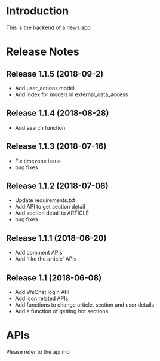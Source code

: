 # Introduction

This is the backend of a news app

# Release Notes

## Release 1.1.5 (2018-09-2)

* Add user_actions model
* Add index for models in external_data_access

## Release 1.1.4 (2018-08-28)

* Add search function

## Release 1.1.3 (2018-07-16)

* Fix timezone issue
* bug fixes

## Release 1.1.2 (2018-07-06)

* Update requirements.txt
* Add API to get section detail
* Add section detail to ARTICLE
* bug fixes

## Release 1.1.1 (2018-06-20)

* Add comment APIs
* Add 'like the article' APIs

## Release 1.1 (2018-06-08)

* Add WeChat login API
* Add icon related APIs
* Add functions to change article, section and user details
* Add a function of getting hot sections

# APIs

Please refer to the api.md
